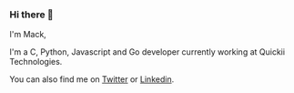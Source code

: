 ### Hi there 👋

I'm Mack,

I'm a C, Python, Javascript and Go developer currently working at Quickii Technologies.

You can also find me on [Twitter](https://twitter.com/codewithwhisper) or [Linkedin](https://www.linkedin.com/in/mack-octavian-167a37140/).
<!--
**mackoctavian/mackoctavian** is a ✨ _special_ ✨ repository because its `README.md` (this file) appears on your GitHub profile.

Here are some ideas to get you started:

- 🔭 I’m currently working on ...
- 🌱 I’m currently learning ...
- 👯 I’m looking to collaborate on ...
- 🤔 I’m looking for help with ...
- 💬 Ask me about ...
- 📫 How to reach me: ...
- 😄 Pronouns: ...
- ⚡ Fun fact: ...
-->
